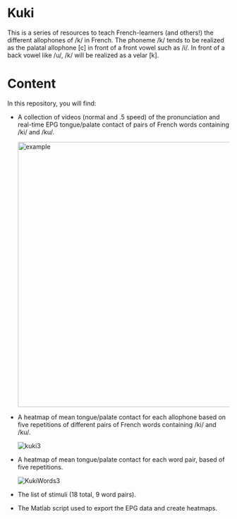 # Kuki
This is a series of resources to teach French-learners (and others!) the different allophones of /k/ in French. The phoneme /k/ tends to be realized as the palatal allophone \[c\] in front of a front vowel such as /i/. In front of a back vowel like /u/, /k/ will be realized as a velar \[k]. 

# Content 
In this repository, you will find: 
- A collection of videos (normal and .5 speed) of the pronunciation and real-time EPG tongue/palate contact of pairs of French words containing /ki/ and /ku/.

     <img width="600" alt="example" src="https://user-images.githubusercontent.com/103048285/162155966-5af5d5de-58c0-4805-a290-d5737d6f9f90.png">
     
- A heatmap of mean tongue/palate contact for each allophone based on five repetitions of different pairs of French words containing /ki/ and /ku/.  

     ![kuki3](https://user-images.githubusercontent.com/103048285/162157217-3eadedf0-fe0f-4ee2-929e-ba3fbb85e6b4.png)
- A heatmap of mean tongue/palate contact for each word pair, based of five repetitions. 

     ![KukiWords3](https://user-images.githubusercontent.com/103048285/162157517-1b1545aa-26e6-46d3-839e-156528dbfb27.png)
- The list of stimuli (18 total, 9 word pairs).  
- The Matlab script used to export the EPG data and create heatmaps. 
